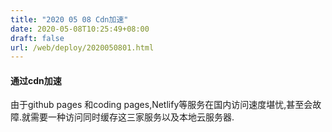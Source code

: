 ```yaml
---
title: "2020 05 08 Cdn加速"
date: 2020-05-08T10:25:49+08:00
draft: false
url: /web/deploy/2020050801.html
---
```


#### 通过cdn加速

由于github pages 和coding  pages,Netlify等服务在国内访问速度堪忧,甚至会故障.就需要一种访问同时缓存这三家服务以及本地云服务器.

